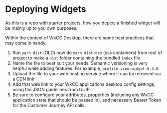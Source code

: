 # Deploying Widgets

As this is a repo with starter projects, how you deploy a finished widget will be mainly up to you own purposes.

Within the context of WxCC Desktop, there are some best practices that may come in handy.

1. Run `yarn dist` (OLD) now do `yarn dist:dev` (css containers) from root of project to make a `dist` folder containing the bundled `index` file
2. Name the file to best suit your needs. Semantic versioning is very helpful while adding features. For example, `profile-view-widget-6.3.0`
3. Upload the file to your web hosting service where it can be retrieved via a CDN link
4. Add that web link to your WxCC applications desktop config settings, using the JSON guidelines from UUIP
5. Be sure to configure your attributes, properties (including any WxCC application state that should be passed in), and necessary Bearer Token for the Customer Journey API calls.
